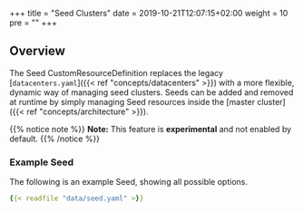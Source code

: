 +++
title = "Seed Clusters"
date = 2019-10-21T12:07:15+02:00
weight = 10
pre = "<b></b>"
+++

## Overview

The Seed CustomResourceDefinition replaces the legacy [`datacenters.yaml`]({{< ref "concepts/datacenters" >}}) with
a more flexible, dynamic way of managing seed clusters. Seeds can be added and removed at runtime by simply
managing Seed resources inside the [master cluster]({{< ref "concepts/architecture" >}}).

{{% notice note %}}
**Note:** This feature is **experimental** and not enabled by default.
{{% /notice %}}

### Example Seed

The following is an example Seed, showing all possible options.

```yaml
{{< readfile "data/seed.yaml" >}}
```
